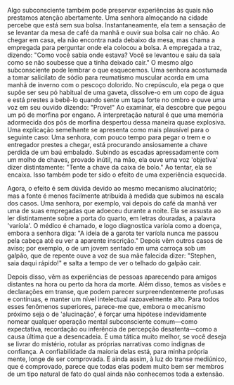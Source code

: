 Algo subconsciente também pode preservar experiências às quais não prestamos atenção abertamente. Uma senhora almoçando na cidade percebe que está sem sua bolsa. Instantaneamente, ela tem a sensação de se levantar da mesa de café da manhã e ouvir sua bolsa cair no chão. Ao chegar em casa, ela não encontra nada debaixo da mesa, mas chama a empregada para perguntar onde ela colocou a bolsa. A empregada a traz, dizendo: "Como você sabia onde estava? Você se levantou e saiu da sala como se não soubesse que a tinha deixado cair." O mesmo algo subconsciente pode lembrar o que esquecemos. Uma senhora acostumada a tomar salicilato de sódio para reumatismo muscular acorda em uma manhã de inverno com o pescoço dolorido. No crepúsculo, ela pega o que supõe ser seu pó habitual de uma gaveta, dissolve-o em um copo de água e está prestes a bebê-lo quando sente um tapa forte no ombro e ouve uma voz em seu ouvido dizendo: "Prove!" Ao examinar, ela descobre que pegou um pó de morfina por engano. A interpretação natural é que uma memória adormecida dos pós de morfina despertou dessa maneira quase explosiva. Uma explicação semelhante se apresenta como mais plausível para o seguinte caso: Uma senhora, com pouco tempo para pegar o trem e o entregador prestes a chegar, está procurando ansiosamente a chave perdida de um baú embalado. Subindo as escadas apressadamente com um molho de chaves, provado inútil, na mão, ela ouve uma voz 'objetiva' dizer distintamente: "Tente a chave da caixa de bolo." Ao tentar, ela se encaixa. Isso também pode ter sido o efeito de uma experiência esquecida.

Agora, o efeito é sem dúvida devido ao mesmo mecanismo alucinatório; mas a fonte é menos facilmente atribuída à medida que subimos na escala dos casos. Uma senhora, por exemplo, vai depois do café da manhã ver uma de suas empregadas que adoeceu durante a noite. Ela se assusta ao ler distintamente sobre a porta do quarto, em letras douradas, a palavra 'varíola'. O médico é chamado, e logo diagnostica varíola como a doença, embora a senhora diga: "A ideia de a garota ter varíola nunca me passou pela cabeça até eu ver a aparente inscrição." Depois vêm outros casos de aviso; por exemplo, o de um jovem sentado em uma carroça sob um galpão, que de repente ouve a voz de sua mãe falecida dizer: "Stephen, saia daqui rápido!" e salta a tempo de ver o telhado do galpão cair.

Depois disso, vêm as experiências de pessoas aparecendo para amigos distantes na hora ou perto da hora da morte. Além disso, temos as visões e declarações em transe, que podem parecer surpreendentemente profusas e contínuas, e manter um nível intelectual razoavelmente alto. Para todos esses fenômenos superiores, parece-me que, embora o mecanismo próximo seja o de 'alucinação', é forçar uma hipótese indevidamente nomear qualquer operação mental subconsciente comum—como expectativa, recordação ou inferência de percepção desatenta—como a causa última que a desencadeia. É uma tática muito melhor, se você deseja se livrar do mistério, rotular as próprias narrativas como indignas de confiança. A confiabilidade da maioria delas está, para minha própria mente, longe de ser comprovada. E ainda assim, à luz do transe mediúnico, que é comprovado, parece que todas elas podem muito bem ser membros de um tipo natural de fato do qual ainda não conhecemos toda a extensão.